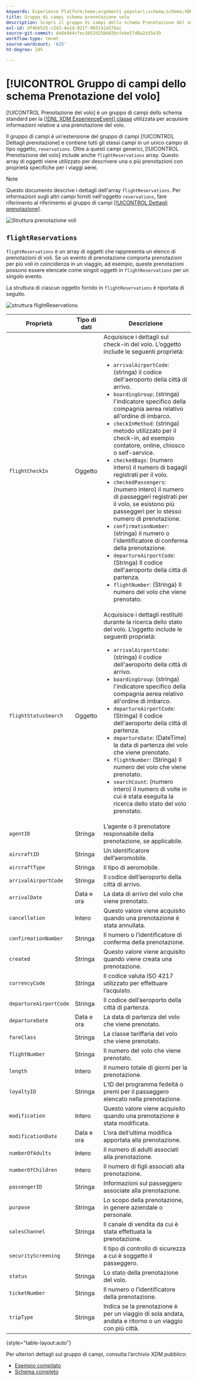 ```yaml
---
keywords: Experience Platform;home;argomenti popolari;schema;schema;XDM;ExperienceEvent;campi;schemi;schemi;schema design;gruppo di campi;gruppo di campi;prenotazione;volo;
title: Gruppo di campi schema prenotazione volo
description: Scopri il gruppo di campi dello schema Prenotazione del volo.
exl-id: df4bb525-c2d3-4e1d-921f-903142a570ac
source-git-commit: de8e944cfec3b52d25bb02bcfebe57d6a2a35e39
workflow-type: tm+mt
source-wordcount: '625'
ht-degree: 10%

---
```


# [!UICONTROL Gruppo di campi dello schema Prenotazione del volo]

[!UICONTROL Prenotazione del volo] è un gruppo di campi dello schema standard per la [[!DNL XDM ExperienceEvent] classe](../../classes/experienceevent.md) utilizzata per acquisire informazioni relative a una prenotazione del volo.

Il gruppo di campi è un&#39;estensione del gruppo di campi [!UICONTROL Dettagli prenotazione] e contiene tutti gli stessi campi in un unico campo di tipo oggetto, `reservations`. Oltre a questi campi generici, [!UICONTROL Prenotazione del volo] include anche `flightReservations` array. Questo array di oggetti viene utilizzato per descrivere una o più prenotazioni con proprietà specifiche per i viaggi aerei.

>[!NOTE]
>
>Questo documento descrive i dettagli dell&#39;array `flightReservations`. Per informazioni sugli altri campi forniti nell&#39;oggetto `reservations`, fare riferimento al riferimento al gruppo di campi [[!UICONTROL Dettagli prenotazione]](./reservation-details.md).

![Struttura prenotazione voli](../../images/field-groups/flight-reservation/structure.png)

## `flightReservations`

`flightReservations` è un array di oggetti che rappresenta un elenco di prenotazioni di voli. Se un evento di prenotazione comporta prenotazioni per più voli in coincidenza in un viaggio, ad esempio, queste prenotazioni possono essere elencate come singoli oggetti in `flightReservations` per un singolo evento.

La struttura di ciascun oggetto fornito in `flightReservations` è riportata di seguito.

![struttura flightReservations](../../images/field-groups/flight-reservation/flightReservations.png)

| Proprietà | Tipo di dati | Descrizione |
| --- | --- | --- |
| `flightCheckIn` | Oggetto | Acquisisce i dettagli sul check-in del volo. L’oggetto include le seguenti proprietà:<ul><li>`arrivalAirportCode`: (stringa) il codice dell&#39;aeroporto della città di arrivo.</li><li>`boardingGroup`: (stringa) l&#39;indicatore specifico della compagnia aerea relativo all&#39;ordine di imbarco.</li><li>`checkInMethod`: (stringa) metodo utilizzato per il check-in, ad esempio contatore, online, chiosco o self-service.</li><li>`checkedBags`: (numero intero) il numero di bagagli registrati per il volo.</li><li>`checkedPassengers`: (numero intero) il numero di passeggeri registrati per il volo, se esistono più passeggeri per lo stesso numero di prenotazione.</li><li>`confirmationNumber`: (stringa) il numero o l&#39;identificatore di conferma della prenotazione.</li><li>`departureAirportCode`: (Stringa) Il codice dell&#39;aeroporto della città di partenza.</li><li>`flightNumber`: (Stringa) Il numero del volo che viene prenotato.</li></ul> |
| `flightStatusSearch` | Oggetto | Acquisisce i dettagli restituiti durante la ricerca dello stato del volo. L’oggetto include le seguenti proprietà:<ul><li>`arrivalAirportCode`: (stringa) il codice dell&#39;aeroporto della città di arrivo.</li><li>`boardingGroup`: (stringa) l&#39;indicatore specifico della compagnia aerea relativo all&#39;ordine di imbarco.</li><li>`departureAirportCode`: (Stringa) Il codice dell&#39;aeroporto della città di partenza.</li><li>`departureDate`: (DateTime) la data di partenza del volo che viene prenotato.</li><li>`flightNumber`: (Stringa) Il numero del volo che viene prenotato.</li><li>`searchCount`: (numero intero) il numero di volte in cui è stata eseguita la ricerca dello stato del volo prenotato.</li></ul> |
| `agentID` | Stringa | L’agente o il prenotatore responsabile della prenotazione, se applicabile. |
| `aircraftID` | Stringa | Un identificatore dell’aeromobile. |
| `aircraftType` | Stringa | Il tipo di aeromobile. |
| `arrivalAirportCode` | Stringa | Il codice dell’aeroporto della città di arrivo. |
| `arrivalDate` | Data e ora | La data di arrivo del volo che viene prenotato. |
| `cancellation` | Intero | Questo valore viene acquisito quando una prenotazione è stata annullata. |
| `confirmationNumber` | Stringa | Il numero o l’identificatore di conferma della prenotazione. |
| `created` | Stringa | Questo valore viene acquisito quando viene creata una prenotazione. |
| `currencyCode` | Stringa | Il codice valuta ISO 4217 utilizzato per effettuare l’acquisto. |
| `departureAirportCode` | Stringa | Il codice dell’aeroporto della città di partenza. |
| `departureDate` | Data e ora | La data di partenza del volo che viene prenotato. |
| `fareClass` | Stringa | La classe tariffaria del volo che viene prenotato. |
| `flightNumber` | Stringa | Il numero del volo che viene prenotato. |
| `length` | Intero | Il numero totale di giorni per la prenotazione. |
| `loyaltyID` | Stringa | L’ID del programma fedeltà o premi per il passeggero elencato nella prenotazione. |
| `modification` | Intero | Questo valore viene acquisito quando una prenotazione è stata modificata. |
| `modificationDate` | Data e ora | L’ora dell’ultima modifica apportata alla prenotazione. |
| `numberOfAdults` | Intero | Il numero di adulti associati alla prenotazione. |
| `numberOfChildren` | Intero | Il numero di figli associati alla prenotazione. |
| `passengerID` | Stringa | Informazioni sul passeggero associate alla prenotazione. |
| `purpose` | Stringa | Lo scopo della prenotazione, in genere aziendale o personale. |
| `salesChannel` | Stringa | Il canale di vendita da cui è stata effettuata la prenotazione. |
| `securityScreening` | Stringa | Il tipo di controllo di sicurezza a cui è soggetto il passeggero. |
| `status` | Stringa | Lo stato della prenotazione del volo. |
| `ticketNumber` | Stringa | Il numero o l’identificatore della prenotazione. |
| `tripType` | Stringa | Indica se la prenotazione è per un viaggio di sola andata, andata e ritorno o un viaggio con più città. |

{style="table-layout:auto"}

Per ulteriori dettagli sul gruppo di campi, consulta l’archivio XDM pubblico:

* [Esempio compilato](https://github.com/adobe/xdm/blob/master/components/fieldgroups/experience-event/industry-verticals/experienceevent-flight-reservation.example.1.json)
* [Schema completo](https://github.com/adobe/xdm/blob/master/components/fieldgroups/experience-event/industry-verticals/experienceevent-flight-reservation.schema.json)
